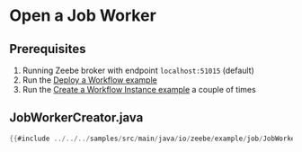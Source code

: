 # Open a Job Worker

## Prerequisites

1. Running Zeebe broker with endpoint `localhost:51015` (default)
1. Run the [Deploy a Workflow example](java-client-examples/workflow-deploy.html)
1. Run the [Create a Workflow Instance example](java-client-examples/workflow-instance-create.html) a couple of times

## JobWorkerCreator.java

```java
{{#include ../../../samples/src/main/java/io/zeebe/example/job/JobWorkerCreator.java}}
```
